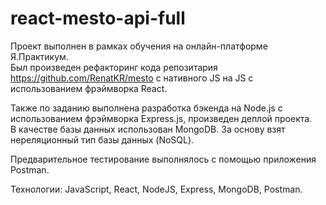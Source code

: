 # react-mesto-api-full

Проект выполнен в рамках обучения на онлайн-платформе Я.Практикум.  
Был произведен рефакторинг кода репозитария https://github.com/RenatKR/mesto с нативного JS на JS c использованием фрэймворка React. 

Также по заданию выполнена разработка бэкенда на Node.js с использованием фрэймворка Express.js, произведен деплой проекта.  
В качестве базы данных использован MongoDB. За основу взят нереляционный тип базы данных (NoSQL).  

Предварительное тестирование выполнялось с помощью приложения Postman.

Технологии: JavaScript, React, NodeJS, Express, MongoDB, Postman.
